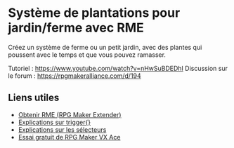 # Système de plantations pour jardin/ferme avec RME

Créez un système de ferme ou un petit jardin, avec des plantes qui poussent avec le temps et que vous pouvez ramasser.

Tutoriel : https://www.youtube.com/watch?v=nHwSuBDEDhI
Discussion sur le forum : https://rpgmakeralliance.com/d/194

## Liens utiles

* [Obtenir RME (RPG Maker Extender)](https://wiki.rpgmakeralliance.com/scripts)
* [Explications sur trigger{}](https://github.com/RMEx/RME/wiki/D%C3%A9clencheurs-personnalis%C3%A9s)
* [Explications sur les sélecteurs](https://github.com/RMEx/RME/wiki/S%C3%A9lecteurs)
* [Essai gratuit de RPG Maker VX Ace](https://www.rpgmakerweb.com/download/free-trials/trial-rpg-maker-vx-ace)
